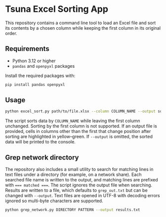 # Tsuna Excel Sorting App

This repository contains a command line tool to load an Excel file and sort its
contents by a chosen column while keeping the first column in its original order.

## Requirements

- Python 3.12 or higher
- `pandas` and `openpyxl` packages

Install the required packages with:

```bash
pip install pandas openpyxl
```

## Usage

```bash
python excel_sort.py path/to/file.xlsx --column COLUMN_NAME --output sorted.xlsx
```

The script sorts data by `COLUMN_NAME` while leaving the first column unchanged.
Sorting by the first column is not supported. If an output file is provided,
cells in columns other than the first that change position after sorting are
highlighted in yellow–green. If `--output` is omitted, the sorted data will be
printed to the console.

## Grep network directory

The repository also includes a small utility to search for matching lines in
text files under a directory (for example, on a network share). Each searched
file name is written to the output, and matching lines are prefixed with
`=== matched ===`. The script ignores the output file when searching. Results
are written to a file, which defaults to `grep_out.txt` but can be changed with
`--output`. Text files are opened in UTF-8 with decoding errors ignored so
multi-byte characters are supported.

```bash
python grep_network.py DIRECTORY PATTERN --output results.txt
```


